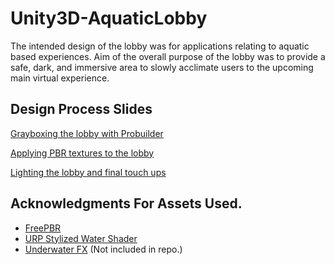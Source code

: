 # Unity3D-AquaticLobby

The intended design of the lobby was for applications relating to aquatic based experiences.
Aim of the overall purpose of the lobby was to provide a safe, dark, and immersive area to slowly acclimate users to the upcoming main virtual experience.

## Design Process Slides
[Grayboxing the lobby with Probuilder](https://docs.google.com/presentation/d/1LPNM02Kut9Hm9xwu3xL1kiza1CRSaqc8vIcvLWFOPyE/edit?usp=sharing)

[Applying PBR textures to the lobby](https://docs.google.com/presentation/d/1E-tvqpYGLGhVmVot5natmtunNyo5YHK76CB7zwdmE4E/edit?usp=sharing)

[Lighting the lobby and final touch ups](https://docs.google.com/presentation/d/1E-tvqpYGLGhVmVot5natmtunNyo5YHK76CB7zwdmE4E/edit?usp=sharing)

## Acknowledgments For Assets Used.
- [FreePBR](https://freepbr.com/)
- [URP Stylized Water Shader](https://assetstore.unity.com/packages/vfx/shaders/urp-stylized-water-shader-proto-series-187485)
- [Underwater FX](https://assetstore.unity.com/packages/vfx/particles/environment/underwater-fx-61157) (Not included in repo.)

